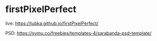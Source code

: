 # firstPixelPerfect

live:
https://tubka.github.io/firstPixelPerfect/

PSD:
https://symu.co/freebies/templates-4/sarabanda-psd-template/
